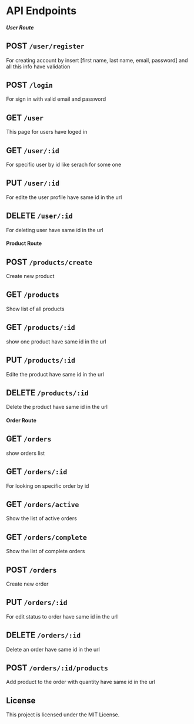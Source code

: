 # API Endpoints

##### User Route

## POST `/user/register`

For creating account by insert [first name, last name, email, password] and all this info have validation

## POST `/login`

For sign in with valid email and password

## GET `/user`

This page for users have loged in

## GET `/user/:id`

For specific user by id like serach for some one

## PUT `/user/:id`

For edite the user profile have same id in the url

## DELETE `/user/:id`

For deleting user have same id in the url

#### Product Route

## POST `/products/create`

Create new product

## GET `/products`

Show list of all products

## GET `/products/:id`

show one product have same id in the url

## PUT `/products/:id`

Edite the product have same id in the url

## DELETE `/products/:id`

Delete the product have same id in the url

#### Order Route

## GET `/orders`

show orders list

## GET `/orders/:id`

For looking on specific order by id

## GET `/orders/active`

Show the list of active orders

## GET `/orders/complete`

Show the list of complete orders

## POST `/orders`

Create new order

## PUT `/orders/:id`

For edit status to order have same id in the url

## DELETE `/orders/:id`

Delete an order have same id in the url

## POST `/orders/:id/products`

Add product to the order with quantity have same id in the url

## License

This project is licensed under the MIT License.
